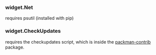 ### widget.Net

requires psutil (installed with pip)

### widget.CheckUpdates

requires the checkupdates script, which is inside the [packman-contrib](https://archlinux.org/packages/community/x86_64/pacman-contrib/) package.
